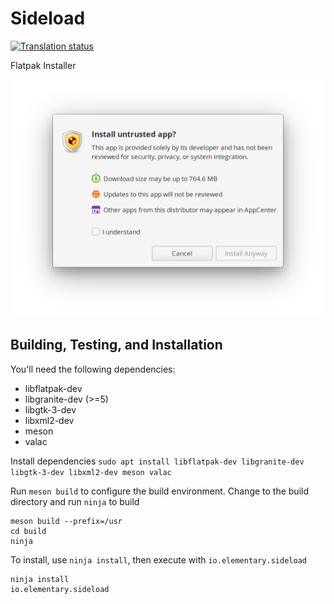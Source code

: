 # Sideload
[![Translation status](https://l10n.elementary.io/widgets/desktop/-/sideload/svg-badge.svg)](https://l10n.elementary.io/engage/desktop/?utm_source=widget)

Flatpak Installer

![screenshot](data/screenshot.png?raw=true)

## Building, Testing, and Installation

You'll need the following dependencies:
* libflatpak-dev
* libgranite-dev (>=5)
* libgtk-3-dev
* libxml2-dev
* meson
* valac

Install dependencies `sudo apt install libflatpak-dev libgranite-dev libgtk-3-dev libxml2-dev meson valac`

Run `meson build` to configure the build environment. Change to the build directory and run `ninja` to build

    meson build --prefix=/usr
    cd build
    ninja

To install, use `ninja install`, then execute with `io.elementary.sideload`

    ninja install
    io.elementary.sideload
